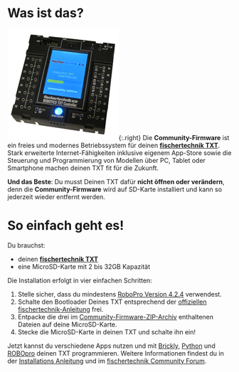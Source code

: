 # Was ist das?

![fischertechnik TXT](../media/booting-CFW.png){:.right}
Die **Community-Firmware** ist ein freies und modernes Betriebssystem für deinen [**fischertechnik TXT**](http://www.fischertechnik.de/desktopdefault.aspx/tabid-21/39_read-309/usetemplate-2_column_pano/). Stark erweiterte Internet-Fähigkeiten inklusive eigenem App-Store sowie die Steuerung und Programmierung von Modellen über PC, Tablet oder Smartphone machen deinen TXT fit für die Zukunft.

**Und das Beste**: Du musst Deinen TXT dafür **nicht öffnen oder verändern**, denn die **Community-Firmware** wird auf SD-Karte installiert und kann so jederzeit wieder entfernt werden.

# So einfach geht es!

Du brauchst:
* deinen [**fischertechnik TXT**](http://www.fischertechnik.de/desktopdefault.aspx/tabid-21/39_read-309/usetemplate-2_column_pano/)
* eine MicroSD-Karte mit 2 bis 32GB Kapazität

Die Installation erfolgt in vier einfachen Schritten:

  1. Stelle sicher, dass du mindestens [RoboPro Version 4.2.4](http://www.fischertechnik.de/ResourceImage.aspx?raid=10274) verwendest.
  1. Schalte den Bootloader Deines TXT entsprechend der [offiziellen fischertechnik-Anleitung](http://www.fischertechnik.de/ResourceImage.aspx?raid=10278) frei.
  1. Entpacke die drei im [Community-Firmware-ZIP-Archiv](https://github.com/ftCommunity/ftcommunity-TXT/releases/download/v0.9.3/ftcommunity-txt-0.9.3.zip) enthaltenen Dateien auf deine MicroSD-Karte.
  1. Stecke die MicroSD-Karte in deinen TXT und schalte ihn ein!

Jetzt kannst du verschiedene Apps nutzen und mit [Brickly](programming/brickly), [Python](programming/python) und [ROBOpro](programming/robopro.md) deinen TXT programmieren.
Weitere Informationen findest du in der [Installations Anleitung](http://cfw.ftcommunity.de/ftcommunity-TXT/de/getting-started/installation.html) und im [fischertechnik Community Forum](https://forum.ftcommunity.de/viewforum.php?f=33).
